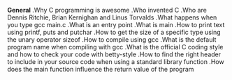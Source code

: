**General**
.Why C programming is awesome
.Who invented C
.Who are Dennis Ritchie, Brian Kernighan and Linus Torvalds
.What happens when you type gcc main.c
.What is an entry point
.What is main
.How to print text using printf, puts and putchar
.How to get the size of a specific type using the unary operator sizeof
.How to compile using gcc
.What is the default program name when compiling with gcc
.What is the official C coding style and how to check your code with betty-style
.How to find the right header to include in your source code when using a standard library  function
.How does the main function influence the return value of the program

